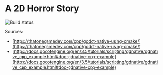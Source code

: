 # A 2D Horror Story

![Build status](https://github.com/jacogasp/a2dhs/actions/workflows/build.yml/badge.svg)

Sources: 
- [https://thatonegamedev.com/cpp/godot-native-using-cmake/](https://thatonegamedev.com/cpp/godot-native-using-cmake/)
- [https://docs.godotengine.org/en/3.5/tutorials/scripting/gdnative/gdnative_cpp_example.html#doc-gdnative-cpp-example](https://docs.godotengine.org/en/3.5/tutorials/scripting/gdnative/gdnative_cpp_example.html#doc-gdnative-cpp-example)